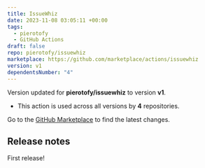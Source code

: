 ```yaml
---
title: IssueWhiz
date: 2023-11-08 03:05:11 +00:00
tags:
  - pierotofy
  - GitHub Actions
draft: false
repo: pierotofy/issuewhiz
marketplace: https://github.com/marketplace/actions/issuewhiz
version: v1
dependentsNumber: "4"
---
```



Version updated for **pierotofy/issuewhiz** to version **v1**.
- This action is used across all versions by **4** repositories.

Go to the [GitHub Marketplace](https://github.com/marketplace/actions/issuewhiz) to find the latest changes.

## Release notes

First release!

